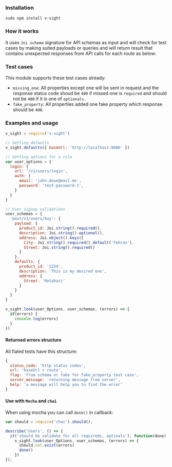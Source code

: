 ### Installation
```
sudo npm install v-sight
```
### How it works
It uses `Joi schema` signature for API schemas as input and will check for test cases by making suited payloads or queries and will return result that contains unexpected responses from API calls for each route as below:

### Test cases
This module supports these test cases already:
* `missing_one`: All properties except one will be sent in request and the response status code shoud be `400` if missed one is `required` and should not be `400` if it is one of `optionals` .
* `fake_property`: All properties added one fake property which response should be `400`.

### Examples and usage
```javascript
v_sight = require('v-sight')

// Setting defaults
v_sight.defaults({ baseUrl: 'http://localhost:8080' })

// Setting options for a role
var user_options = {
  login: {
    url: '/v1/users/login',
    auth: {
      email: 'john.doue@mail.me',
      password: 'test-password-1',
    }
  }
}

// User signup validations
user_schemas = {
  'post/v1/users/buy': {
    payload: {
      product_id: Joi.string().required(),
      description: Joi.string().optional(),
      address: Joi.object().keys({
        City: Joi.string().required().default('Tehran'),
        Street: Joi.string().required()
      }
    },
    defaults: {
      product_id: '1234',
      description: 'This is my desired one',
      address: {
        Street: 'Motahari'
      }
    }
  }
}

v_sight.look(user_Options, user_schemas, (errors) => {
  if(errors) {
    console.log(errors)
  }
})
```
#### Returned errors structure
All fialed tests have this structure:
```javascript
{
  status_code: 'http status codes',
  url: 'baseUrl + route',
  flag: 'from schema or fake for fake_property test case',
  server_message: 'returning message from server',
  help: 'a message will help you to find the error'
}
```
#### Use with `Mocha` and `chai`
When using mocha you can call `done()` in callback:
```javascript
var should = require('chai').should();

describe('Users', () => {
  it('should be validate for all requireds, optinals'), function(done) {
    v_sight.look(user_Options, user_schemas, (errors) => {
      should.not.exist(errors)
      done()
    })
});
```
